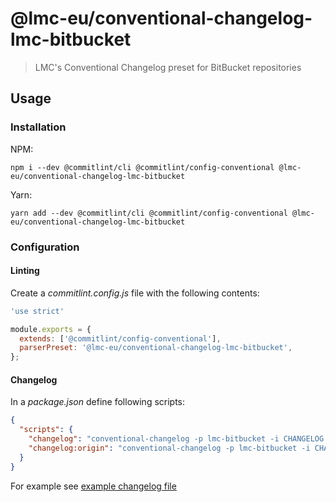 # @lmc-eu/conventional-changelog-lmc-bitbucket

> LMC's Conventional Changelog preset for BitBucket repositories

## Usage

### Installation

NPM:
```
npm i --dev @commitlint/cli @commitlint/config-conventional @lmc-eu/conventional-changelog-lmc-bitbucket
```

Yarn:
```
yarn add --dev @commitlint/cli @commitlint/config-conventional @lmc-eu/conventional-changelog-lmc-bitbucket
```

### Configuration

#### Linting

Create a _commitlint.config.js_ file with the following contents:

```javascript
'use strict'

module.exports = {
  extends: ['@commitlint/config-conventional'],
  parserPreset: '@lmc-eu/conventional-changelog-lmc-bitbucket',
};
```

#### Changelog

In a _package.json_ define following scripts:

```json
{
  "scripts": {
    "changelog": "conventional-changelog -p lmc-bitbucket -i CHANGELOG.md -s",
    "changelog:origin": "conventional-changelog -p lmc-bitbucket -i CHANGELOG.md -s -r 0",
  }
}
```

For example see [example changelog file][example-changelog]

[example-changelog]: example-changelog.md
